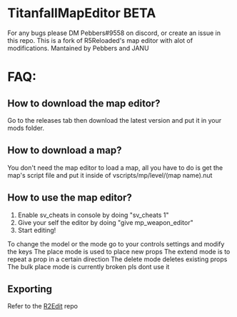 # TitanfallMapEditor BETA

For any bugs please DM Pebbers#9558 on discord, or create an issue in this repo.
This is a fork of R5Reloaded's map editor with alot of modifications.
Mantained by Pebbers and JANU

# FAQ:
## How to download the map editor?
Go to the releases tab then download the latest version and put it in your mods folder.

## How to download a map?
You don't need the map editor to load a map, all you have to do is get the map's script file and put it inside of vscripts/mp/level/(map name).nut

## How to use the map editor?
1. Enable sv_cheats in console by doing "sv_cheats 1"
2. Give your self the editor by doing "give mp_weapon_editor"
3. Start editing!

To change the model or the mode go to your controls settings and modify the keys
The place mode is used to place new props
The extend mode is to repeat a prop in a certain direction
The delete mode deletes existing props
The bulk place mode is currently broken pls dont use it

## Exporting
Refer to the [R2Edit](https://github.com/Vysteria/R2Edit) repo
